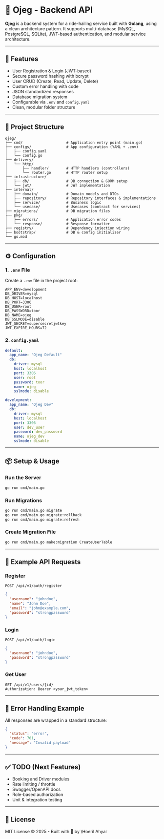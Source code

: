 # 🚵 Ojeg - Backend API

**Ojeg** is a backend system for a ride-hailing service built with **Golang**, using a clean architecture pattern. It supports multi-database (MySQL, PostgreSQL, SQLite), JWT-based authentication, and modular service architecture.

---

## 🚀 Features

* User Registration & Login (JWT-based)
* Secure password hashing with bcrypt
* User CRUD (Create, Read, Update, Delete)
* Custom error handling with code
* JSON standardized responses
* Database migration system
* Configurable via `.env` and `config.yaml`
* Clean, modular folder structure

---

## 📁 Project Structure

```
ojeg/
├── cmd/                    # Application entry point (main.go)
├── configs/                # App configuration (YAML + .env)
│   ├── config.yaml
│   └── config.go
├── delivery/
│   └── http/
│       ├── handler/        # HTTP handlers (controllers)
│       └── router.go       # HTTP router setup
├── infrastructure/
│   ├── db/                 # DB connection & GORM setup
│   └── jwt/                # JWT implementation
├── internal/
│   ├── domain/             # Domain models and DTOs
│   ├── repository/         # Repository interfaces & implementations
│   ├── service/            # Business logic
│   └── usecase/            # Usecases (contract for services)
├── migrations/             # DB migration files
├── pkg/
│   ├── errors/             # Application error codes
│   └── response/           # Response formatter
├── registry/               # Dependency injection wiring
├── bootstrap/              # DB & config initializer
└── go.mod
```

---

## ⚙️ Configuration

### 1. `.env` File

Create a `.env` file in the project root:

```env
APP_ENV=development
DB_DRIVER=mysql
DB_HOST=localhost
DB_PORT=3306
DB_USER=root
DB_PASSWORD=toor
DB_NAME=ojeg
DB_SSLMODE=disable
JWT_SECRET=supersecretjwtkey
JWT_EXPIRE_HOURS=72
```

### 2. `config.yaml`

```yaml
default:
  app_name: "Ojeg Default"
  db:
    driver: mysql
    host: localhost
    port: 3306
    user: root
    password: toor
    name: ojeg
    sslmode: disable

development:
  app_name: "Ojeg Dev"
  db:
    driver: mysql
    host: localhost
    port: 3306
    user: dev_user
    password: dev_password
    name: ojeg_dev
    sslmode: disable
```

---

## 📦 Setup & Usage

### Run the Server

```bash
go run cmd/main.go
```

### Run Migrations

```bash
go run cmd/main.go migrate
go run cmd/main.go migrate:rollback
go run cmd/main.go migrate:refresh
```

### Create Migration File

```bash
go run cmd/main.go make:migration CreateUserTable
```

---

## 🧪 Example API Requests

### Register

```
POST /api/v1/auth/register
```

```json
{
  "username": "johndoe",
  "name": "John Doe",
  "email": "john@example.com",
  "password": "strongpassword"
}
```

### Login

```
POST /api/v1/auth/login
```

```json
{
  "username": "johndoe",
  "password": "strongpassword"
}
```

### Get User

```
GET /api/v1/users/{id}
Authorization: Bearer <your_jwt_token>
```

---

## 📌 Error Handling Example

All responses are wrapped in a standard structure:

```json
{
  "status": "error",
  "code": 701,
  "message": "Invalid payload"
}
```

---

## ✅ TODO (Next Features)

* Booking and Driver modules
* Rate limiting / throttle
* Swagger/OpenAPI docs
* Role-based authorization
* Unit & integration testing

---

## 📝 License

MIT License © 2025 - Built with 💙 by \Hoeril Ahyar

```
```
